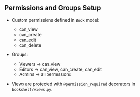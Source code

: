 ## Permissions and Groups Setup

- Custom permissions defined in `Book` model:
  - can_view
  - can_create
  - can_edit
  - can_delete

- Groups:
  - Viewers → can_view
  - Editors → can_view, can_create, can_edit
  - Admins → all permissions

- Views are protected with `@permission_required` decorators in `bookshelf/views.py`.
